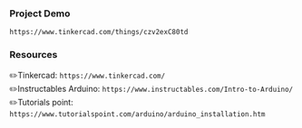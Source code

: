 ### Project Demo
`https://www.tinkercad.com/things/czv2exC80td`

  
### Resources
✏️Tinkercad: `https://www.tinkercad.com/` <br/>
✏️Instructables Arduino: `https://www.instructables.com/Intro-to-Arduino/` <br/>
✏️Tutorials point: `https://www.tutorialspoint.com/arduino/arduino_installation.htm`<br/>